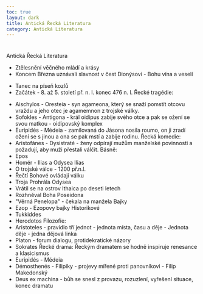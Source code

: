 ```yaml
---
toc: true
layout: dark
title: Antická Řecká Literatura 
category: Antická Literatura 
---
```





#

 Antická Řecká Literatura
* Ztělesnění věčného mládí a krásy
* Koncem Března uznávali slavnost v čest Dionýsovi - Bohu vína a veselí
- Tanec na píseň kozlů
- Začátek - 8. až 5. století př. n. l. konec 476 n. l.
Řecké tragédie: 
* Aischylos - Oresteia - syn agameona, který se snaží pomstít otcovu vraždu a jeho otec je agamemnon z trojské války.
* Sofokles - Antigona - král oidipus zabije svého otce a pak se ožení se svou matkou - oidipovský komplex
* Euripidés - Médeia -  zamilovaná do Jásona nosila roumo, on ji zradí ožení se s jinou a ona se pak mstí a zabije rodinu.
Řecká komedie:
* Aristofánes - Dysistraté - ženy odpírají mužům manželské povinnosti a požadují, aby muži přestali válčit.
Básně:
* Epos
* Homér - Ilias a Odysea
Ilias
* O trojské válce - 1200 př.n.l.
* Řečtí Bohové ovládají válku
* Troja Prohrála
Odysea
* Vrátil se na ostrov Ithaica po deseti letech
* Rozhněval Boha Poseidona
* "Věrná Penelopa" - čekala na manžela
Bajky
* Ezop - Ezopovy bajky
Historikové
* Tukkiddes
* Herodotos
Filozofie:
* Aristoteles - pravidlo tří jednot - jednota místa, času a děje - Jednota děje - jedna dějová linka
* Platon - forum dialogu, protidekratické názory
* Sokrates
Řecké drama:
Řeckým dramatem se hodně inspiruje renesance a klasicismus
* Euripidés - Médeia
* Démosthenés - Filipiky - projevy mířené proti panovníkovi - Filip Makedonský
* Deus ex machina - bůh se snesl z provazu, rozuzlení, vyřešení situace, konec dramatu
